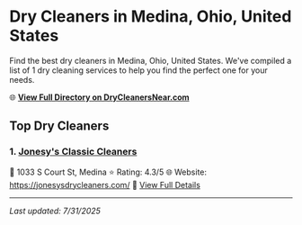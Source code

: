 # Dry Cleaners in Medina, Ohio, United States

Find the best dry cleaners in Medina, Ohio, United States. We've compiled a list of 1 dry cleaning services to help you find the perfect one for your needs.

🌐 **[View Full Directory on DryCleanersNear.com](https://drycleanersnear.com/city/US/Ohio/Medina)**

## Top Dry Cleaners

### 1. [Jonesy's Classic Cleaners](https://drycleanersnear.com/dryCleaner/6875b6619b5c02c2ea277ed5/jonesy-s-classic-cleaners)
📍 1033 S Court St, Medina
⭐ Rating: 4.3/5
🌐 Website: https://jonesysdrycleaners.com/
🔗 [View Full Details](https://drycleanersnear.com/dryCleaner/6875b6619b5c02c2ea277ed5/jonesy-s-classic-cleaners)


---

*Last updated: 7/31/2025*
